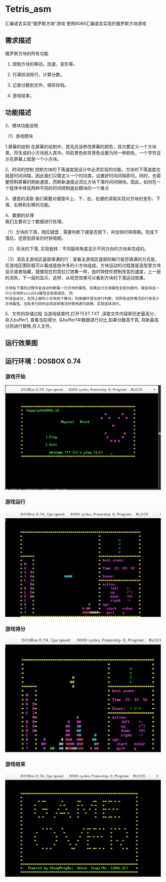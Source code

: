 # Tetris_asm
汇编语言实现“俄罗斯方块”游戏
使用8086汇编语言实现的俄罗斯方块游戏

## 需求描述
俄罗斯方块的所有功能

1. 控制方块的移动，加速，变形等。

2. 行满则消除行，计算分数。

3. 记录分数到文件，保存存档。

4. 游戏结束。


## 功能描述
2、模块功能说明

（1）游戏模块

1.屏幕的绘制
在屏幕的绘制中，首先应该修改屏幕的颜色，其次要定义一个方块类，将生成的小方块放入其中。将前景色和背景色设置为同一种颜色，一个字符显示在屏幕上就是一个小方块。

2、时间的控制
控制方块的下落速度是设计中必须实现的功能，方块的下落速度也就是时间间隔，因此我们只需定义一个时间类，设置好时间间隔即可。同时，也需要控制屏幕的刷新速度，而刷新速度必须比方块下落时间间隔快。因此，如何在一个程序中体现两种不同的时间控制是此模块的一个难点

3、键盘的读取
我们需要对键盘中上、下、左、右键的读取实现对方块的变形、下落、右移和右移的功能。

4、数据的处理   
我们主要对三个数据进行处理。  

（1）方块的下落，相应键盘：需要判断下键是否按下，并加快时钟周期。完成下落后，还原到原来的时钟周期。

（2）形状的下落, 实现旋转：不同旋转角度显示不同方向的方块来完成的。

（3）消去主游戏区底部填满的行：查看主游戏区底部的每行是否填满的方式是，在游戏区图形框可以看成是由许多的小方块组成，方块运动的过程就是造型里方块显示或者隐藏，就像现在的霓虹灯效果一样，由时钟控件控制改变的速度，上一层的消失，下一层的显示，这样，从视觉效果可以看到方块的下落运动效果。
	
	方块在下落的过程中会自动判断每一行方块的属性，如果此行方块属性全部为是时，就会将这一行小方块的visible属性全部变成否, 同
	时消去此行，在将上面的小方块向下移动，利用循环语句进行判断，将所有这样情况的行改变小方块属性。当有多行同时出现这样情况时使用递归调用，实现连续消行。

5、文件的存储过程
 		当游戏结束时,打开TEST.TXT ,读取文件内容即历史最高分，存入buffer1, 查看当前得分, 与buffer1中数据进行对比,如果分数高于其,	将新最高分则进行替换,存入文件。
 		
## 运行效果图

## 运行环境：DOSBOX 0.74


### 游戏开始

![开始](start.png)

### 游戏运行

![运行](proc.png)

### 游戏得分

![得分](getscore.png)

### 游戏结束

![结束](end.png)
